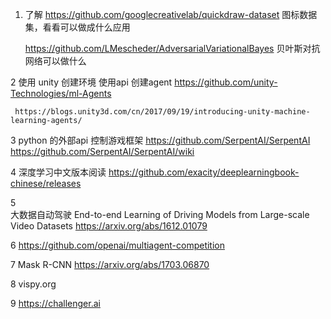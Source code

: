 
1.
     了解 https://github.com/googlecreativelab/quickdraw-dataset  图标数据集，看看可以做成什么应用

     https://github.com/LMescheder/AdversarialVariationalBayes  贝叶斯对抗网络可以做什么

2
     使用 unity 创建环境  使用api 创建agent   https://github.com/unity-Technologies/ml-Agents

     https://blogs.unity3d.com/cn/2017/09/19/introducing-unity-machine-learning-agents/

3
     python 的外部api 控制游戏框架
     https://github.com/SerpentAI/SerpentAI
     https://github.com/SerpentAI/SerpentAI/wiki

4    深度学习中文版本阅读
     https://github.com/exacity/deeplearningbook-chinese/releases

5    
     大数据自动驾驶 
     End-to-end Learning of Driving Models from Large-scale Video Datasets
     https://arxiv.org/abs/1612.01079

6    https://github.com/openai/multiagent-competition

     
7    Mask R-CNN
    https://arxiv.org/abs/1703.06870

8    vispy.org

9    https://challenger.ai
